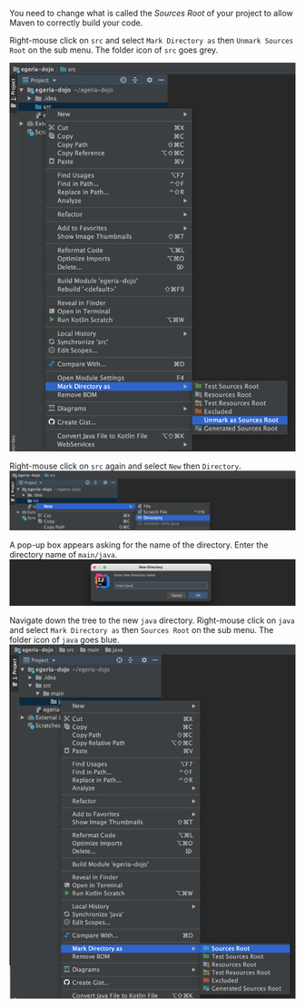 <!-- SPDX-License-Identifier: CC-BY-4.0 -->
<!-- Copyright Contributors to the Egeria project. -->

You need to change what is called the *Sources Root* of your project to allow Maven to correctly build your code.

Right-mouse click on `src` and select `Mark Directory as` then `Unmark Sources Root` on the sub menu.  The folder icon of `src` goes grey.

![Step 1](/education/tutorials/intellij-tutorial/intellij-unmark-as-sources-root.png)

Right-mouse click on `src` again and select `New` then `Directory`.  
![Step 2](/education/tutorials/intellij-tutorial/intellij-add-directory-1.png)

A pop-up box appears asking for the name of the directory. Enter the directory name of `main/java`.
![Step 3](/education/tutorials/intellij-tutorial/intellij-add-directory-2.png)

Navigate down the tree to the new `java` directory.  Right-mouse click on `java` and select `Mark Directory as` then `Sources Root` on the sub menu.  The folder icon of `java` goes blue.
![Step 4](/education/tutorials/intellij-tutorial/intellij-mark-as-sources-root.png)


